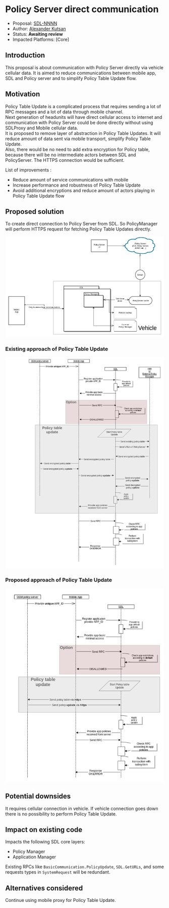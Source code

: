 # Policy Server direct communication

* Proposal: [SDL-NNNN](nnnn-policy_server_direct_communication.md)
* Author: [Alexander Kutsan](https://github.com/LuxoftAKutsan)
* Status: **Awaiting review**
* Impacted Platforms: [Core]

## Introduction

This proposal is about communication with Policy Server directly via vehicle cellular data. It is aimed to reduce communications between mobile app, SDL and Policy server and to simplify Policy Table Update flow.

## Motivation

Policy Table Update is a complicated process that requires sending a lot of RPC messages and a lot of data through mobile channel.  
Next generation of headunits will have direct cellular access to internet and communication with Policy Server could be done directly without using SDLProxy and Mobile cellular data.  
It is proposed to remove layer of abstraction in Policy Table Updates. It will reduce amount of data sent via mobile transport, simplify Policy Table Update.  
Also, there would be no need to add extra encryption for Policy table, because there will be no intermediate actors between SDL and PolicyServer. The HTTPS connection would be sufficient.

List of improvements :
 - Reduce amount of service communications with mobile
 - Increase performance and robustness of Policy Table Update
 - Avoid additional encryptions and reduce amount of actors playing in Policy Table Update flow
 

## Proposed solution

To create direct connection to Policy Server from SDL. So PolicyManager will perform HTTPS request for fetching Policy Table Updates directly.

![Global Arhitecture approach](../assets/proposals/nnnn-policy_server_direct_cellular_connection/policy_celluar_direct_connection.png)

### Existing approach of Policy Table Update

![Existing approach of policy update](../assets/proposals/nnnn-policy_server_direct_cellular_connection/current_policy_flow_.png)

### Proposed approach of Policy Table Update

![Proposed approach of policy update](../assets/proposals/nnnn-policy_server_direct_cellular_connection/proposed_policy_flow.png)


## Potential downsides

It requires cellular connection in vehicle.
If vehicle connection goes down there is no possibility to perform Policy Table Update.

## Impact on existing code

Impacts the following SDL core layers:
  - Policy Manager
  - Application Manager
  
Existing RPCs like `BasicCommunication.PolicyUpdate`, `SDL.GetURLs`, and some requests types in `SystemRequest` will be redundant. 

## Alternatives considered

Continue using mobile proxy for Policy Table Update.
